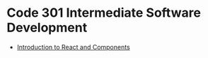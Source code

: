 # Code 301 Intermediate Software Development

- [Introduction to React and Components](301_Read01.md)
